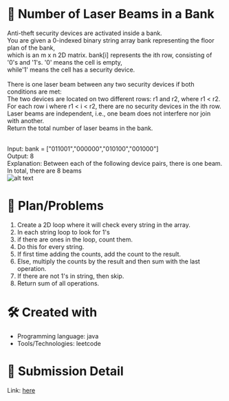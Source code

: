 
# 💼 Number of Laser Beams in a Bank<a name="about-project"></a>
Anti-theft security devices are activated inside a bank. <br>
You are given a 0-indexed binary string array bank representing the floor plan of the bank, <br>
which is an m x n 2D matrix. bank[i] represents the ith row, consisting of '0's and '1's. '0' means the cell is empty, <br>
while'1' means the cell has a security device.
<br><br>
There is one laser beam between any two security devices if both conditions are met:
<br>
The two devices are located on two different rows: r1 and r2, where r1 < r2.<br>
For each row i where r1 < i < r2, there are no security devices in the ith row.<br>
Laser beams are independent, i.e., one beam does not interfere nor join with another.
<br>
Return the total number of laser beams in the bank.
<br><br>

Input: bank = ["011001","000000","010100","001000"]<br>
Output: 8<br>
Explanation: Between each of the following device pairs, there is one beam. In total, there are 8 beams<br>
![alt text](https://assets.leetcode.com/uploads/2021/12/24/laser1.jpg)

# 📜 Plan/Problems
1. Create a 2D loop where it will check every string in the array.
2. In each string loop to look for 1's
3. if there are ones in the loop, count them.
4. Do this for every string.
5. If first time adding the counts, add the count to the result.
6. Else, multiply the counts by the result and then sum with the last operation.
7. If there are not 1's in string, then skip.
8. Return sum of all operations.

# 🛠 Created with
- Programming language: java
- Tools/Technologies: leetcode

# 💎 Submission Detail
Link: [here](https://leetcode.com/submissions/detail/1137972253/)
